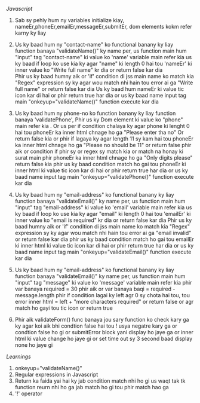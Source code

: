*Javascript*

1) Sab sy pehly hum ny variables initialize kiay, nameEr,phoneEr,emailEr,messageEr,submitEr, dom elements kokm refer karny ky liay

2) Us ky baad hum ny "contact-name" ko functional banany ky liay function banaya "validateName()" ky name per,
    us function main hum "input" tag "contact-name" ki value ko 'name' variable main refer kia
    us ky baad if loop ko use kia ky agar "name" ki length 0 hai tou 'nameEr' ki inner value ko "Write full name" kr dia or return false kar dia  
    Phir us ky baad humny aik or 'if' condition di jss main name ko match kia "Regex" expression sy ky agar wou match nhi hain tou error ai ga "Write full name"  or return false kar dia
    Us ky baad hum nameEr ki value tic icon kar di hai or phir return true har dia
    or us ky baad name input tag main "onkeyup="validateName()" function execute kar dia

2) Us ky baad hum ny phone-no ko function banany ky liay function banaya 'validatePhone',
    Phir us ky Dom element ki value ko "phone" main refer kia .
    Or us  per if condition chalaya ky agar phone ki lenght 0 hai tou phoneEr ka inner html chnage ho ga "Please enter tha no"
    Or return false kia or phir if lagaya ky agar length 11 sy kam hai tou  phoneEr ka inner html chnage ho ga "Please no should be 11"
    or return false phir aik or condition if phir sy or regex sy match kia or match na honay ki surat main phir  phoneEr ka inner html chnage ho ga "Only digits please" return false kia
    phir us ky baad condition match ho gai tou phoneEr ki inner html ki value tic icon kar di hai or phir return true har dia
    or us ky baad name input tag main "onkeyup="validatePhone()" function execute kar dia

3) Us ky baad hum ny "email-address" ko functional banany ky liay function banaya "validateEmail()" ky name per,
        us function main hum "input" tag "email-address" ki value ko 'email' variable main refer kia
        us ky baad if loop ko use kia ky agar "email" ki length 0 hai tou 'emailEr' ki inner value ko "email is required" kr dia or return false kar dia
        Phir us ky baad humny aik or 'if' condition di jss main name ko match kia "Regex" expression sy ky agar wou match nhi hain tou error ai ga "email invalid"  or return false kar dia
        phir us ky baad condition match ho gai tou emailEr ki inner html ki value tic icon kar di hai or phir return true har dia
        or us ky baad name input tag main "onkeyup="validateEmail()" function execute kar dia
4) Us ky baad hum ny "email-address" ko functional banany ky liay function banaya "validateEmail()" ky name per,
     us function main hum "input" tag "message" ki value ko 'message' variable main refer kia phir var banaya required = 30
     phir aik or var banaya baqi = required - message.length
     phir if condition lagai ky left agr 0 sy chota hai tou, tou error inner html = left + "more characters required" or return false
     or agr match ho gayi tou tic icon or return true

5) Phir aik validateForm() func banaya jou sary function ko check kary ga ky agar koi aik bhi condtion false hai tou ! usya negatre kary ga or condtion false ho gi or submitError block yani display ho jaye ga
     or inner html ki value change ho jaye gi or set time out sy 3 second baad display none ho jaye gi

*Learnings*

1) onkeyup="validateName()"
2) Regular expressions in Javascript
3)  Return ka faida yai hai ky jab condition match nhi ho gi us waqt tak tk function reurn nhi ho ga jab match ho gi tou phir match hao ga
4) '!' operator